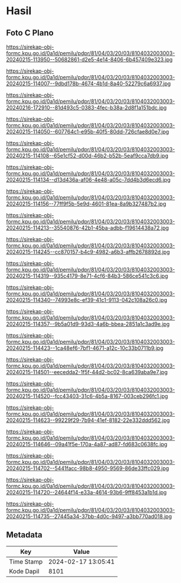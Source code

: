 # Hasil

## Foto C Plano

https://sirekap-obj-formc.kpu.go.id/0a1d/pemilu/pdpr/81/04/03/20/03/8104032003003-20240215-113950--50682861-d2e5-4e14-8406-6b457409e323.jpg

https://sirekap-obj-formc.kpu.go.id/0a1d/pemilu/pdpr/81/04/03/20/03/8104032003003-20240215-114007--9dbd178b-4674-4b1d-8a40-52279c6a6937.jpg

https://sirekap-obj-formc.kpu.go.id/0a1d/pemilu/pdpr/81/04/03/20/03/8104032003003-20240216-172910--81d493c5-0383-4fec-b38a-2d8f1a151bdc.jpg

https://sirekap-obj-formc.kpu.go.id/0a1d/pemilu/pdpr/81/04/03/20/03/8104032003003-20240215-114050--607764c1-e95b-40f5-80dd-726cfae8d0e7.jpg

https://sirekap-obj-formc.kpu.go.id/0a1d/pemilu/pdpr/81/04/03/20/03/8104032003003-20240215-114108--65e1cf52-d00d-46b2-b52b-5eaf9cca7db9.jpg

https://sirekap-obj-formc.kpu.go.id/0a1d/pemilu/pdpr/81/04/03/20/03/8104032003003-20240215-114134--d13d436a-af06-4e48-a05c-7dd4b3d6ecd6.jpg

https://sirekap-obj-formc.kpu.go.id/0a1d/pemilu/pdpr/81/04/03/20/03/8104032003003-20240215-114156--77ff9f5b-5e9d-4601-81ea-8a9b327487b2.jpg

https://sirekap-obj-formc.kpu.go.id/0a1d/pemilu/pdpr/81/04/03/20/03/8104032003003-20240215-114213--35540876-42b1-45ba-adbb-f19614438a72.jpg

https://sirekap-obj-formc.kpu.go.id/0a1d/pemilu/pdpr/81/04/03/20/03/8104032003003-20240215-114245--cc870157-b4c9-4982-a6b3-affb2678892d.jpg

https://sirekap-obj-formc.kpu.go.id/0a1d/pemilu/pdpr/81/04/03/20/03/8104032003003-20240215-114319--935c4179-8e71-4cf6-84b3-586ce541c3c6.jpg

https://sirekap-obj-formc.kpu.go.id/0a1d/pemilu/pdpr/81/04/03/20/03/8104032003003-20240215-114340--74993e8c-ef39-41c1-9113-042c108a26c0.jpg

https://sirekap-obj-formc.kpu.go.id/0a1d/pemilu/pdpr/81/04/03/20/03/8104032003003-20240215-114357--9b5a01d9-93d3-4a6b-bbea-2851a1c3ad9e.jpg

https://sirekap-obj-formc.kpu.go.id/0a1d/pemilu/pdpr/81/04/03/20/03/8104032003003-20240215-114423--1ca48ef6-7bf1-4671-a12c-10c33b0711b9.jpg

https://sirekap-obj-formc.kpu.go.id/0a1d/pemilu/pdpr/81/04/03/20/03/8104032003003-20240215-114501--eecedda2-1f5f-44d2-bc02-8ca639aba9e7.jpg

https://sirekap-obj-formc.kpu.go.id/0a1d/pemilu/pdpr/81/04/03/20/03/8104032003003-20240215-114520--fcc43403-31c6-4b5a-8167-003ceb296fc1.jpg

https://sirekap-obj-formc.kpu.go.id/0a1d/pemilu/pdpr/81/04/03/20/03/8104032003003-20240215-114623--99229f29-7b94-41ef-8182-22e332ddd562.jpg

https://sirekap-obj-formc.kpu.go.id/0a1d/pemilu/pdpr/81/04/03/20/03/8104032003003-20240215-114646--09a41f5e-170a-4a87-ad87-fd683c0638fc.jpg

https://sirekap-obj-formc.kpu.go.id/0a1d/pemilu/pdpr/81/04/03/20/03/8104032003003-20240215-114702--5441facc-98b8-4950-9569-86de33ffc029.jpg

https://sirekap-obj-formc.kpu.go.id/0a1d/pemilu/pdpr/81/04/03/20/03/8104032003003-20240215-114720--24644f14-e33a-4614-93b6-9ff8453a1b1d.jpg

https://sirekap-obj-formc.kpu.go.id/0a1d/pemilu/pdpr/81/04/03/20/03/8104032003003-20240215-114735--27445a34-37bb-4d0c-9497-a3bb770ad018.jpg


## Metadata

| Key        | Value               |
| ---------- | ------------------- |
| Time Stamp | 2024-02-17 13:05:41 |
| Kode Dapil | 8101                |



